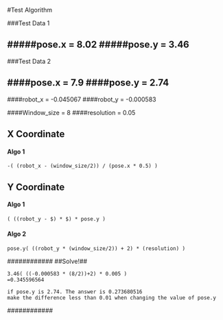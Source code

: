 #Test Algorithm

###Test Data 1

#####pose.x = 8.02
#####pose.y = 3.46
-
###Test Data 2

####pose.x = 7.9
####pose.y = 2.74
-

####robot_x = -0.045067
####robot_y = -0.000583

####Window_size = 8
####resolution = 0.05


## X Coordinate

#### Algo 1

    -( (robot_x - (window_size/2)) / (pose.x * 0.5) )

## Y Coordinate

#### Algo 1
    ( ((robot_y - $) * $) * pose.y )

#### Algo 2
    pose.y( ((robot_y * (window_size/2)) + 2) * (resolution) )



############
##Solve!##

    3.46( ((-0.000583 * (8/2))+2) * 0.005 )
    =0.345596564

    if pose.y is 2.74. The answer is 0.273680516
    make the difference less than 0.01 when changing the value of pose.y


############
